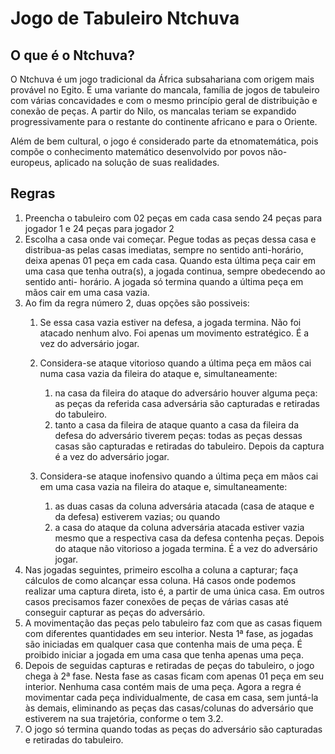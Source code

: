 # Jogo de Tabuleiro Ntchuva
## O que é o Ntchuva?
O Ntchuva é um jogo tradicional da África subsahariana com origem mais provável no Egito. É uma variante do mancala, família de jogos de tabuleiro com várias concavidades e com o mesmo princípio geral de distribuição e conexão de peças. A partir do Nilo, os mancalas teriam se expandido progressivamente para o restante do continente africano e para o Oriente. 

Além de bem cultural, o jogo é considerado parte da etnomatemática, pois compõe o conhecimento matemático desenvolvido por povos não-europeus, aplicado na solução de suas realidades.

## Regras
1. Preencha o tabuleiro com 02 peças em cada casa sendo 24 peças para jogador 1 e 24 peças para jogador 2
1. Escolha a casa onde vai começar. Pegue todas as peças dessa casa e distribua-as pelas casas imediatas, sempre no sentido anti-horário, deixa apenas 01 peça em cada casa. Quando esta última peça cair em uma casa que tenha outra(s), a jogada continua, sempre obedecendo ao sentido anti- horário. A jogada só termina quando a última peça em mãos cair em uma casa vazia.
1. Ao fim da regra número 2, duas opções são possiveis:
   1. Se essa casa vazia estiver na defesa, a jogada termina. Não foi atacado nenhum alvo. Foi apenas um movimento estratégico. É a vez do adversário jogar.
   1. Considera-se ataque vitorioso quando a última peça em mãos cai numa casa vazia da fileira do ataque e, simultaneamente:
      1. na casa da fileira do ataque do adversário houver alguma peça: as peças da referida casa adversária são capturadas e retiradas do tabuleiro.
      1. tanto a casa da fileira de ataque quanto a casa da fileira da defesa do adversário tiverem peças: todas as peças dessas casas são capturadas e retiradas do tabuleiro. Depois da captura é a vez do adversário jogar.

   1. Considera-se ataque inofensivo quando a última peça em mãos cai em uma casa vazia na fileira do ataque e, simultaneamente:
      1. as duas casas da coluna adversária atacada (casa de ataque e da defesa) estiverem vazias; ou quando
      1. a casa do ataque da coluna adversária atacada estiver vazia mesmo que a respectiva casa da defesa contenha peças. Depois do ataque não vitorioso a jogada termina. É a vez do adversário jogar.
1. Nas jogadas seguintes, primeiro escolha a coluna a capturar; faça cálculos de como alcançar essa coluna. Há casos onde podemos realizar uma captura direta, isto é, a partir de uma única casa. Em outros casos precisamos fazer conexões de peças de várias casas até conseguir capturar as peças do adversário.
1. A movimentação das peças pelo tabuleiro faz com que as casas fiquem com diferentes quantidades em seu interior. Nesta 1ª fase, as jogadas são iniciadas em qualquer casa que contenha mais de uma peça. É proibido iniciar a jogada em uma casa que tenha apenas uma peça.
1. Depois de seguidas capturas e retiradas de peças do tabuleiro, o jogo chega à 2ª fase. Nesta fase as casas ficam com apenas 01 peça em seu interior. Nenhuma casa contém mais de uma peça. Agora a regra é movimentar cada peça individualmente, de casa em casa, sem juntá-la às demais, eliminando as peças das casas/colunas do adversário que estiverem na sua trajetória, conforme o tem 3.2.
1. O jogo só termina quando todas as peças do adversário são capturadas e retiradas do tabuleiro.

